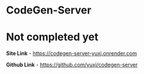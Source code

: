 # CodeGen-Server

# Not completed yet

**Site Link** - https://codegen-server-yuxj.onrender.com

**Github Link** - https://github.com/yuxj/codegen-server
